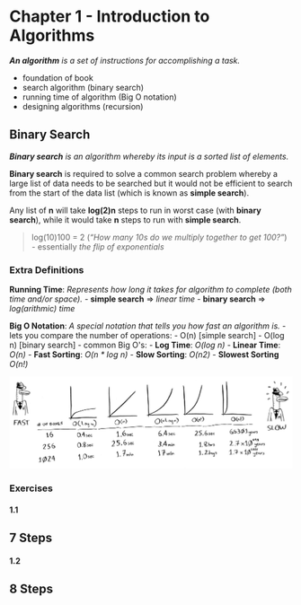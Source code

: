 # Chapter 1 - Introduction to Algorithms
*__An algorithm__ is a set of instructions for accomplishing a task.*

- foundation of book
- search algorithm (binary search)
- running time of algorithm (Big O notation)
- designing algorithms (recursion)

## Binary Search
*__Binary search__ is an algorithm whereby its input is a sorted list of elements.*

**Binary search** is required to solve a common search problem whereby a large list of data needs to be searched but it would not be efficient to search from the start of the data list (which is known as **simple search**).

Any list of **n** will take **log(2)n** steps to run in worst case (with **binary search**), while it would take **n** steps to run with **simple search**.
> log(10)100 = 2 (*“How many 10s do we multiply together to get 100?”*) - essentially *the flip of exponentials*

### Extra Definitions
**Running Time**: *Represents how long it takes for algorithm to complete (both time and/or space).*
    - **simple search** => *linear time*
    - **binary search** => *log(arithmic) time*

**Big O Notation**: *A special notation that tells you how fast an algorithm is.*
    - lets you compare the number of operations:
        - O(n)      [simple search]
        - O(log n)  [binary search]
    - common Big O's:
        - **Log Time**: *O(log n)*
        - **Linear Time**: *O(n)*
        - **Fast Sorting**: *O(n * log n)*
        - **Slow Sorting**: *O(n2)*
        - **Slowest Sorting** *O(n!)*

![Big O Comparisons](./assets/big-o-types.jpg)

### Exercises
#### 1.1
7 Steps
---

#### 1.2
8 Steps
---
